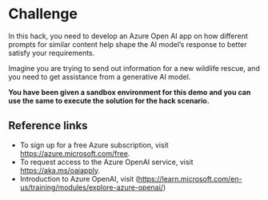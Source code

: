 <h1>Challenge</h1>

In this hack, you need to develop an Azure Open AI app on how different prompts for similar content help shape the AI model’s response to better satisfy your requirements.

Imagine you are trying to send out information for a new wildlife rescue, and you need to get assistance from a generative AI model.

<b>You have been given a sandbox environment for this demo and you can use the same to execute the solution for the hack scenario.</b>

<h2>Reference links</h2>

- To sign up for a free Azure subscription, visit https://azure.microsoft.com/free.
- To request access to the Azure OpenAI service, visit https://aka.ms/oaiapply.
- Introduction to Azure OpenAI, visit (https://learn.microsoft.com/en-us/training/modules/explore-azure-openai/)
